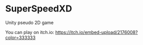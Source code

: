 # SuperSpeedXD
Unity pseudo 2D game

You can play on itch.io:
https://itch.io/embed-upload/2176008?color=333333
